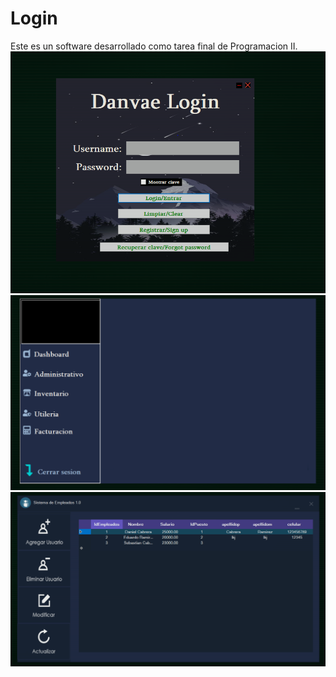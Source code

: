 # Login
Este es un software desarrollado como tarea final de Programacion II.
![Pantalla de login](Login.png)
![Pantala de inicio](PantallaInicial.png)
![Pantalla del CRUD](CRUD.png)
